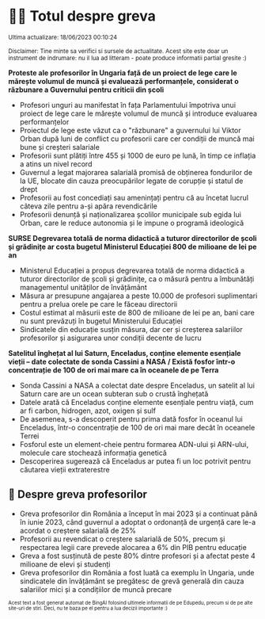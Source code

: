 # 👩‍🏫 Totul despre greva
<sub>Ultima actualizare: 18/06/2023 00:10:24</sub>

<sub>Disclaimer: Tine minte sa verifici si sursele de actualitate. Acest site este doar un instrument de indrumare: nu il lua ad litteram - poate produce informatii partial gresite :)</sub>

**Proteste ale profesorilor în Ungaria față de un proiect de lege care le mărește volumul de muncă și evaluează performanțele, considerat o răzbunare a Guvernului pentru criticii din școli**
- Profesori unguri au manifestat în fața Parlamentului împotriva unui proiect de lege care le mărește volumul de muncă și introduce evaluarea performanțelor
- Proiectul de lege este văzut ca o "răzbunare" a guvernului lui Viktor Orban după luni de conflict cu profesorii care cer condiții de muncă mai bune și creșteri salariale
- Profesorii sunt plătiți între 455 și 1000 de euro pe lună, în timp ce inflația a atins un nivel record
- Guvernul a legat majorarea salarială promisă de obținerea fondurilor de la UE, blocate din cauza preocupărilor legate de corupție și statul de drept
- Profesorii au fost concediați sau amenințați pentru că au încetat lucrul câteva zile pentru a-și apăra revendicările
- Profesorii denunță și naționalizarea școlilor municipale sub egida lui Orban, care le reduce autonomia și le impune o programă ideologică

**SURSE Degrevarea totală de norma didactică a tuturor directorilor de școli și grădinițe ar costa bugetul Ministerul Educației 800 de milioane de lei pe an**
- Ministerul Educației a propus degrevarea totală de norma didactică a tuturor directorilor de școli și grădinițe, ca o măsură pentru a îmbunătăți managementul unităților de învățământ
- Măsura ar presupune angajarea a peste 10.000 de profesori suplimentari pentru a prelua orele pe care le făceau directorii
- Costul estimat al măsurii este de 800 de milioane de lei pe an, bani care nu sunt prevăzuți în bugetul Ministerului Educației
- Sindicatele din educație susțin măsura, dar cer și creșterea salariilor profesorilor și asigurarea unor condiții decente de lucru

**Satelitul înghețat al lui Saturn, Enceladus, conține elemente esențiale vieții – date colectate de sonda Cassini a NASA / Există fosfor într-o concentrație de 100 de ori mai mare ca în oceanele de pe Terra**
- Sonda Cassini a NASA a colectat date despre Enceladus, un satelit al lui Saturn care are un ocean subteran sub o crustă înghețată
- Datele arată că Enceladus conține elemente esențiale pentru viață, cum ar fi carbon, hidrogen, azot, oxigen și sulf
- De asemenea, s-a descoperit pentru prima dată fosfor în oceanul lui Enceladus, într-o concentrație de 100 de ori mai mare decât în oceanele Terrei
- Fosforul este un element-cheie pentru formarea ADN-ului și ARN-ului, molecule care stochează informația genetică
- Descoperirea sugerează că Enceladus ar putea fi un loc potrivit pentru căutarea vieții extraterestre

## 🏫 Despre greva profesorilor

- Greva profesorilor din România a început în mai 2023 și a continuat până în iunie 2023, când guvernul a adoptat o ordonanță de urgență care le-a acordat o creștere salarială de 25%
- Profesorii au revendicat o creștere salarială de 50%, precum și respectarea legii care prevede alocarea a 6% din PIB pentru educație
- Greva a fost susținută de peste 80% dintre profesori și a afectat peste 4 milioane de elevi și studenți
- Greva profesorilor din România a fost luată ca exemplu în Ungaria, unde sindicatele din învățământ se pregătesc de grevă generală din cauza salariilor mici și a condițiilor de muncă precare


<sub><sub>Acest text a fost generat automat de BingAI folosind ultimele informatii de pe Edupedu, precum si de pe alte site-uri de stiri. Deci, nu te baza pe el pentru a lua decizii importante :)</sub></sub>